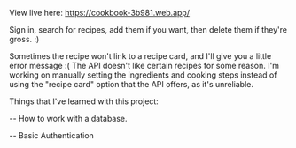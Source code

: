 View live here: https://cookbook-3b981.web.app/

Sign in, search for recipes, add them if you want, then delete them if they're gross. :)

Sometimes the recipe won't link to a recipe card, and I'll give you a little error message :(
The API doesn't like certain recipes for some reason. I'm working on manually setting the ingredients and cooking steps instead of using the "recipe card" option that the API offers, as it's unreliable. 

Things that I've learned with this project:

-- How to work with a database. 

-- Basic Authentication
